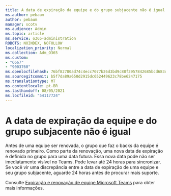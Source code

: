 ```yaml
---
title: A data de expiração da equipe e do grupo subjacente não é igual
ms.author: pebaum
author: pebaum
manager: scotv
ms.audience: Admin
ms.topic: article
ms.service: o365-administration
ROBOTS: NOINDEX, NOFOLLOW
localization_priority: Normal
ms.collection: Adm_O365
ms.custom:
- "6667"
- "9003760"
ms.openlocfilehash: 76bf82780ad74c4ecc7077b26d3bd9c88f3957842685bcd683d7b2bbaf3a26fa
ms.sourcegitcommit: b5f7da89a650d2915dc652449623c78be6247175
ms.translationtype: MT
ms.contentlocale: pt-BR
ms.lasthandoff: 08/05/2021
ms.locfileid: "54117724"
---
```

# <a name="expiration-date-of-team-and-underlying-group-dont-match"></a>A data de expiração da equipe e do grupo subjacente não é igual

Antes de uma equipe ser renovada, o grupo que faz o backs da equipe é renovado primeiro. Como parte da renovação, uma nova data de expiração é definida no grupo para uma data futura. Essa nova data pode não ser imediatamente visível no Teams. Pode levar até 24 horas para sincronizar. Se você vir uma discrepância entre a data de expiração de uma equipe e seu grupo subjacente, aguarde 24 horas antes de procurar mais suporte.  

Consulte [Expiração e renovação de equipe Microsoft Teams](https://docs.microsoft.com/microsoftteams/team-expiration-renewal) para obter mais informações.
